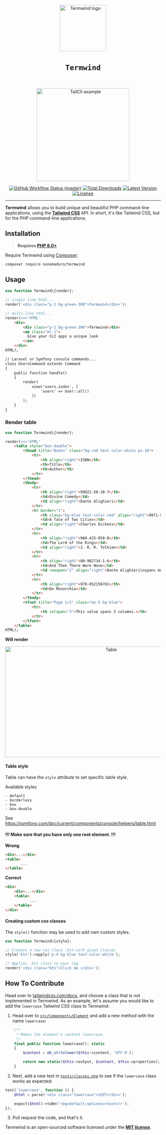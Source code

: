 <p align="center">
    <img width="150" height="150" alt="Termwind logo" src="/art/logo.png"/>
</p>

<h1 align="center" style="border:none !important">
    <code>Termwind</code>
    <br>
    <br>
</h1>

<p align="center">
    <img src="/art/example.png" alt="TailCli example" height="300">
    <p align="center">
        <a href="https://github.com/nunomaduro/termwind/actions"><img alt="GitHub Workflow Status (master)" src="https://img.shields.io/github/workflow/status/nunomaduro/termwind/Tests/master"></a>
        <a href="https://packagist.org/packages/nunomaduro/termwind"><img alt="Total Downloads" src="https://img.shields.io/packagist/dt/nunomaduro/termwind"></a>
        <a href="https://packagist.org/packages/nunomaduro/termwind"><img alt="Latest Version" src="https://img.shields.io/packagist/v/nunomaduro/termwind"></a>
        <a href="https://packagist.org/packages/nunomaduro/termwind"><img alt="License" src="https://img.shields.io/packagist/l/nunomaduro/termwind"></a>
    </p>
</p>

------
**Termwind** allows you to build unique and beautiful PHP command-line applications, using the **[Tailwind CSS](https://tailwindcss.com/)** API. In short, it's like Tailwind CSS, but for the PHP command-line applications.

## Installation

> **Requires [PHP 8.0+](https://php.net/releases/)**

Require Termwind using [Composer](https://getcomposer.org):

```bash
composer require nunomaduro/termwind
```

## Usage

```php
use function Termwind\{render};

// single line html...
render('<div class="p-1 bg-green-300">Termwind</div>');

// multi-line html...
render(<<<'HTML'
    <div>
        <div class="p-1 bg-green-300">Termwind</div>
        <em class="ml-1">
          Give your CLI apps a unique look
        </em>
    </div>
HTML);

// Laravel or Symfony console commands...
class UsersCommand extends Command
{
    public function handle()
    {
        render(
            view('users.index', [
                'users' => User::all()
            ])
        );
    }
}
```

### Render table

```php
use function Termwind\{render};

render(<<<'HTML'
    <table style="box-double">
        <thead title="Books" class="bg-red text-color-white px-10">
            <tr>
                <th align="right">ISBN</th>
                <th>Title</th>
                <th>Author</th>
            </tr>
        </thead>
        <tbody>
            <tr>
                <th align="right">99921-58-10-7</th>
                <td>Divine Comedy</td>
                <td align="right">Dante Alighieri</td>
            </tr>
            <tr border="1">
                <th class="bg-blue text-color-red" align="right">9971-5-0210-0</th>
                <td>A Tale of Two Cities</td>
                <td align="right">Charles Dickens</td>
            </tr>
            <tr>
                <th align="right">960-425-059-0</th>
                <td>The Lord of the Rings</td>
                <td align="right">J. R. R. Tolkien</td>
            </tr>
            <tr>
                <th align="right">80-902734-1-6</th>
                <td>And Then There Were None</td>
                <td rowspan="2" align="right">Dante Alighieri\nspans multiple rows</td>
            </tr>
            <tr>
                <th align="right">978-052156781</th>
                <td>De Monarchia</td>
            </tr>
        </tbody>
        <tfoot title="Page 1/2" class="mx-5 bg-blue">
            <tr>
                <th colspan="3">This value spans 3 columns.</th>
            </tr>
        </tfoot>
    </table>
HTML);
```

**Will render**

<p align="center">
    <img width="671" height="359" alt="Table" src="/art/table.png"/>
</p>

#### Table style
Table can have the `style` attribute to set specific table style. 

Available styles

```
- default
- borderless
- box
- box-double
```

See https://symfony.com/doc/current/components/console/helpers/table.html 


#### !!! Make sure that you have only one root element. !!!

**Wrong**
```html
<div>...</div>
<table>
       ...
</table>
```

**Correct**
```html
<div>
    <div>...</div>
    <table>
           ...
    </table>
</div>
```

#### Creating custom css classes

The `style()` function may be used to add own custom styles.

```php
use function Termwind\{style};

// Creates a new css class .btn with given classes
style('btn')->apply('p-4 bg-blue text-color-white');

// Applies .btn class to your tag
render('<div class="btn">Click me </div>');
```

## How To Contribute

Head over to [tailwindcss.com/docs](https://tailwindcss.com/docs), and choose a class that is not implemented in Termwind. As an example, let's assume you would like to add the `lowercase` Tailwind CSS class to Termwind:

1. Head over to [`src/Components/Element`](https://github.com/nunomaduro/termwind/blob/master/src/Components/Element.php#L250) and add a new method with the name `lowercase`:
```php
    /**
     * Makes the element's content lowercase.
     */
    final public function lowercase(): static
    {
        $content = mb_strtolower($this->content, 'UTF-8');

        return new static($this->output, $content, $this->properties);
    }
```

2. Next, add a new test in [`tests/classes.php`](https://github.com/nunomaduro/termwind/blob/master/tests/classes.php#L135) to see if the `lowercase` class works as expected:

```php
test('lowercase', function () {
    $html = parse('<div class="lowercase">tEXT</div>');

    expect($html)->toBe('<bg=default;options=>text</>');
});
```

3. Pull request the code, and that's it.

Termwind is an open-sourced software licensed under the **[MIT license](https://opensource.org/licenses/MIT)**.
